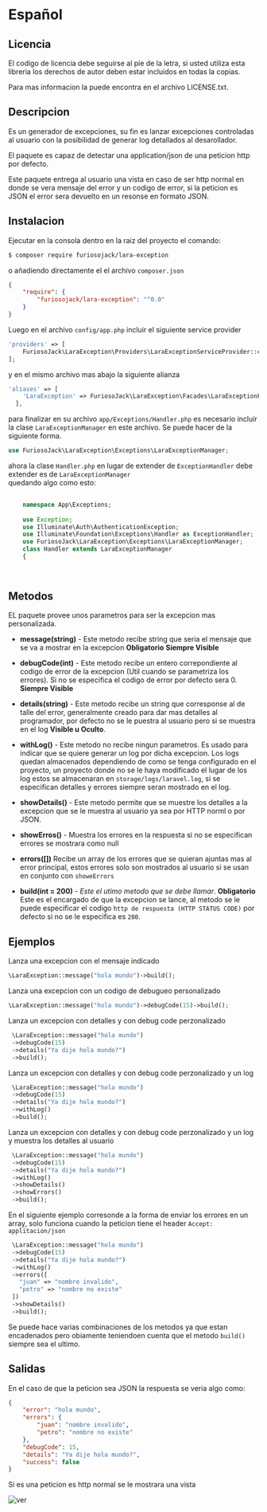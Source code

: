 # Español

## Licencia

  El codigo de licencia debe seguirse al pie de la letra, si usted utiliza esta libreria los derechos de autor deben estar incluidos en todas la copias.
    
  Para mas informacion la puede encontra en el archivo LICENSE.txt.

  
## Descripcion
Es un generador de excepciones, su  fin es lanzar excepciones controladas al usuario con la posibilidad de generar log detallados al desarollador.
 
El paquete es capaz de detectar una application/json de una peticion http por defecto. 

Este paquete entrega al usuario una vista en caso de ser http normal en donde se vera mensaje del error y un codigo de error, si la peticion es JSON el error sera devuelto en un resonse en formato JSON.

## Instalacion

Ejecutar en la consola dentro en la raiz del proyecto el comando: 
```bash
$ composer require furiosojack/lara-exception
```

o añadiendo directamente el el archivo `composer.json`


```json
{
    "require": {
        "furiosojack/lara-exception": "^0.0"
    }
}
```

Luego en el archivo `config/app.php` incluir el siguiente service provider

```php
'providers' => [
    FuriosoJack\LaraException\Providers\LaraExceptionServiceProvider::class,
];
```

y en el mismo archivo mas abajo la siguiente alianza 

```php
'aliases' => [
    'LaraException' => FuriosoJack\LaraException\Facades\LaraExceptionFacade::class,
  ],
```


para finalizar en su archivo `app/Exceptions/Handler.php` es necesario incluir la clase `LaraExceptionManager` en este archivo. Se puede hacer de la siguiente forma.

 
 ```php
 use FuriosoJack\LaraException\Exceptions\LaraExceptionManager;
 ```
 
 ahora la clase `Handler.php` en lugar de extender de `ExceptionHandler` debe extender es de  `LaraExceptionManager`  
quedando algo como esto:

```php
        
    namespace App\Exceptions;
    
    use Exception;
    use Illuminate\Auth\AuthenticationException;
    use Illuminate\Foundation\Exceptions\Handler as ExceptionHandler;
    use FuriosoJack\LaraException\Exceptions\LaraExceptionManager;
    class Handler extends LaraExceptionManager
    {
        
    
```


## Metodos

EL paquete provee unos parametros para ser la excepcion mas personalizada.

* **message(string)** - Este metodo recibe string que seria el mensaje que se va a mostrar en la excepcion **Obligatorio** **Siempre Visible**

  
* **debugCode(int)** - Este metodo recibe un entero correpondiente al codigo de error de la excepcion (Util cuando se parametriza los errores). Si no se especifica el codigo de error por defecto sera 0. **Siempre Visible**


* **details(string)** - Este metodo recibe un string que corresponse al de talle del error, generalmente creado para dar mas detalles al programador, por defecto no se le puestra al usuario pero si se muestra en el log **Visible u Oculto**.


* **withLog()** - Este metodo no recibe ningun parametros. Es usado para indicar que se quiere generar un log por dicha excepcion.
    Los logs quedan almacenados dependiendo de como se tenga configurado en el proyecto, un proyecto donde no se le haya modificado el lugar de los log estos se almacenaran en `storage/logs/laravel.log`, si se especifican detalles y errores siempre seran mostrado en el log.  

* **showDetails()** - Este metodo permite que se muestre los detalles a la excepcion que se le muestra al usuario ya sea por HTTP norml o por JSON.

* **showErros()** - Muestra los errores en la respuesta si no se especifican errores se mostrara como null

* **errors([])** Recibe un array de los errores que se quieran ajuntas mas al error principal, estos errores solo son mostrados al usuario si se usan en conjunto con `showeErrors`

* **build(int = 200)** - *Este el utimo metodo que se debe llamar*. **Obligatorio** Este es el encargado de que la excepcion se lance, al metodo se le puede especificar el codigo `http de respuesta (HTTP STATUS CODE)`  por defecto si no se le especifica es `200`. 
## Ejemplos


 Lanza una excepcion con el mensaje indicado

 ```php
 \LaraException::message("hola mundo")->build();
```


Lanza una excepcion con un codigo de debugueo personalizado

 ```php
 \LaraException::message("hola mundo")->debugCode(15)->build();
```
 
 Lanza un excepcion con detalles y con debug code perzonalizado
 
 
 ```php
  \LaraException::message("hola mundo")
  ->debugCode(15)
  ->details("Ya dije hola mundo?")
  ->build();
 ```

Lanza un excepcion con detalles y con debug code perzonalizado y un log
 
 
 ```php
  \LaraException::message("hola mundo")
  ->debugCode(15)
  ->details("Ya dije hola mundo?")
  ->withLog()
  ->build();
 ```

Lanza un excepcion con detalles y con debug code perzonalizado y un log y muestra los detalles al usuario
 
 
 ```php
  \LaraException::message("hola mundo")
  ->debugCode(15)
  ->details("Ya dije hola mundo?")
  ->withLog()
  ->showDetails()
  ->showErrors()
  ->build();

```



En el siguiente ejemplo corresonde a la forma de enviar los errores en un array, solo funciona cuando la peticion tiene el header `Accept: applitacion/json`

 ```php
  \LaraException::message("hola mundo")
  ->debugCode(15)
  ->details("Ya dije hola mundo?")
  ->withLog()
  ->errors([
    "juan" => "nombre invalido",
    "petro" => "nombre no existe"
  ])
  ->showDetails()
  ->build();

```


Se puede hace varias combinaciones de los metodos ya que estan encadenados pero obiamente 
teniendoen cuenta que el metodo `build()` siempre sea el ultimo.



## Salidas

En el caso de que la peticion sea JSON la respuesta se veria algo como:

```json
{
    "error": "hola mundo",
    "errors": {
        "juan": "nombre invalido",
        "petro": "nombre no existe"
    },
    "debugCode": 15,
    "details": "Ya dije hola mundo?",
    "success": false
}
```

Si es una peticion es http normal se le mostrara una vista

![ver](https://i.imgur.com/8QzdfEe.png)


